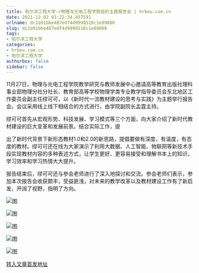 ```yaml
---
title: 哈尔滨工程大学->物理与光电工程学院组织主题报告会 | hrbeu.com.cn
date: 2021-12-02 01:22:34.457591
urlname: dc2a91bbe487edf4d9998510c1e89886
slug: dc2a91bbe487edf4d9998510c1e89886
tags: 
- 哈尔滨工程大学
categories:
- hrbeu.com.cn
- 哈尔滨工程大学
authorbox: false
sidebar: false
---
```

11月27日，物理与光电工程学院教学研究与教师发展中心邀请高等教育出版社理科事业部物理分社分社长、教育部高等学校物理学类专业教学指导委员会东北地区工作委员会副主任缪可可，以《新时代一流教材建设的思考与实践》为主题举行报告会。会议采用线上线下相结合的方式进行，由学院副院长孟霆主持。

缪可可首先从宏观形势、科技发展、学习模式等三个方面，向大家介绍了新时代教材建设的巨大变革和发展前景。结合实际工作，提
<!--more-->
出了新时代背景下新形态教材1.0和2.0的新思路，提倡要做有深度，有温度，有态度的教材。缪可可还在线为大家演示了利用大数据、人工智能、物联网等新技术手段实现教材内容的多种表述方式，让学生更好、更容易接受和理解书本上的知识，学习效率和学习热情大大提升。

报告结束后，缪可可还与参会老师进行了深入地探讨和交流。参会老师们表示，参加本次报告会收获颇丰，受益匪浅，对未来的教学改革以及教材建设工作有了新启发，开阔了视野，指明了方向。

![图](http://gongxue.cn/__local/0/6E/58/E424A09B49A1C75B9A8A5107BD9_D6265DA8_1E4B8.png)

![图](http://gongxue.cn/__local/E/7F/7C/F76F500AC9610C7FE694D5FBDBC_04F97276_1A820.png)

![图](http://gongxue.cn/__local/6/E4/C6/E89D0050E5D57009C8DB51B55A2_744EE09F_1A2B7.png)

![图](http://gongxue.cn/__local/8/DA/30/02BFDC55874DA359B2D8E655BCD_6F95594A_17B41.png)

![图](http://gongxue.cn/__local/9/47/32/BB9356E5A913642EC11CBF4CF23_417EE028_1B904.png)

[转入文章首发地址](http://gongxue.cn/info/1015/69011.htm)